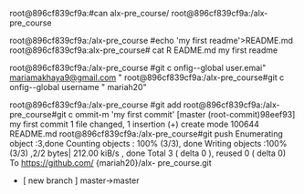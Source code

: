 root@896cf839cf9a:#can alx-pre_course/
root@896cf839cf9a:/alx-pre_course 

root@896cf839cf9a:/alx-pre_course #echo
'my first readme'>README.md
root@896cf839cf9a:alx-pre_course# cat R
EADME.md
my first readme

root@896cf839cf9a:/alx-pre_course #git c
onfig--global user.emai" mariamakhaya9@gmail.com "
root@896cf839cf9a:/alx-pre_course#git c
onfig--global username " mariah20"

root@896cf839cf9a:/alx-pre_course #git add
root@896cf839cf9a:/alx-pre_course#git c
ommit-m 'my first commit'
[master (root-commit)98eef93] my first
commit
1 file changed, 1 insertion (+)
create mode 100644 README.md
root@896cf839cf9a:/alx-pre_course#git push
Enumerating  object :3,done
Counting objects : 100% (3/3), done
Writing  objects  :100% (3/3) ,2/2 bytes|
212.00 kiB/s , done
Total 3 ( delta 0 ), reused 0 ( delta 0)
To https://github.com/ {mariah20}/alx-
pre_course.git
* [ new branch ]           master->master
